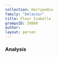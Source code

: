 ```yaml
---
collection: Harrypedia
family: "Delacour"
title: Fleur Isabelle
grampsID: I0080
author:
layout: person
---
```


### Analysis
